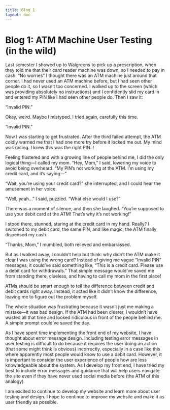 ```yaml
---
title: Blog 1
layout: doc
---
```


# Blog 1: ATM Machine User Testing (in the wild)

Last semester I showed up to Walgreens to pick up a prescription, when they told me that their card reader machine was down, so I needed to pay in cash. “No worries” I thought there was an ATM machine just around that corner. I had never used an ATM machine before, but I had seen other people do it, so I wasn’t too concerned. I walked up to the screen (which was providing absolutely no instructions) and I confidently slid my card in and entered my PIN like I had seen other people do. Then I saw it:

“Invalid PIN.”

Okay, weird. Maybe I mistyped. I tried again, carefully this time.

“Invalid PIN.”

Now I was starting to get frustrated. After the third failed attempt, the ATM coldly warned me that I had one more try before it locked me out. My mind was racing. I knew this was the right PIN. !

Feeling flustered and with a growing line of people behind me, I did the only logical thing—I called my mom.
“Hey, Mom,” I said, lowering my voice to avoid being overheard. “My PIN’s not working at the ATM. I’m using my credit card, and it’s saying—”

“Wait, you’re using your credit card?” she interrupted, and I could hear the amusement in her voice.

“Well, yeah…” I said, puzzled. “What else would I use?”

There was a moment of silence, and then she laughed. “You’re supposed to use your debit card at the ATM! That’s why it’s not working!”

I stood there, stunned, staring at the credit card in my hand. Really? I switched to my debit card, the same PIN, and like magic, the ATM finally dispensed my cash.

“Thanks, Mom,” I mumbled, both relieved and embarrassed.

But as I walked away, I couldn’t help but think: why didn’t the ATM make it clear I was using the wrong card? Instead of giving me vague “Invalid PIN” messages, it could’ve said something like, “This is a credit card. Please use a debit card for withdrawals.” That simple message would’ve saved me from standing there, clueless, and having to call my mom in the first place!

ATMs should be smart enough to tell the difference between credit and debit cards right away. Instead, it acted like it didn’t know the difference, leaving me to figure out the problem myself.

The whole situation was frustrating because it wasn’t just me making a mistake—it was bad design. If the ATM had been clearer, I wouldn’t have wasted all that time and looked ridiculous in front of the people behind me. A simple prompt could’ve saved the day.

As I have spent time implementing the front end of my website, I have thought about error message design. Including testing error messages in user testing is difficult to do because it requires the user doing an action (that some might think is obvious) incorrectly, especially in a case like this where apparently most people would know to use a debit card. However, it is important to consider the user experience of people how are less knowledgeable about the system. As I develop my front end, I have tried my best to include error messages and guidance that will help users navigate the site even if they have never used social media before (the ATM of this analogy).

I am excited to continue to develop my website and learn more about user testing and design. I hope to continue to improve my website and make it as user friendly as possible.
